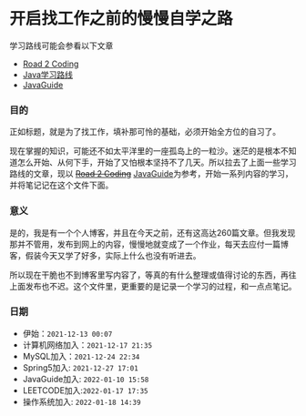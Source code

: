 # 开启找工作之前的慢慢自学之路



学习路线可能会参看以下文章

- [Road 2 Coding](https://www.r2coding.com/#/)
- [Java学习路线](https://www.bilibili.com/read/cv5216534)
- [JavaGuide](https://javaguide.cn/java/basis/java基础知识总结/#)

 

### 目的

正如标题，就是为了找工作，填补那可怜的基础，必须开始全方位的自习了。

现在掌握的知识，可能还不如太平洋里的一座孤岛上的一粒沙。迷茫的是根本不知道怎么开始、从何下手，开始了又怕根本坚持不了几天。所以拉去了上面一些学习路线的文章，现以 ~~[Road 2 Coding](https://www.r2coding.com/#/)~~ [JavaGuide](https://javaguide.cn/java/basis/java基础知识总结/#)为参考，开始一系列内容的学习，并将笔记记在这个文件下面。



### 意义

是的，我是有一个个人博客，并且在今天之前，还有这高达260篇文章。但我发现那并不管用，发布到网上的内容，慢慢地就变成了一个作业，每天去应付一篇博客，假装今天又学了好多，实际上什么也没有听进去。

所以现在干脆也不到博客里写内容了，等真的有什么整理或值得讨论的东西，再往上面发布也不迟。这个文件里，更重要的是记录一个学习的过程，和一点点笔记。



### 日期

- 伊始：`2021-12-13 00:07` 
- 计算机网络加入：`2021-12-17 21:35`
- MySQL加入：`2021-12-24 22:34`
- Spring5加入: `2021-12-27 17:01`
- JavaGuide加入: `2022-01-10 15:58`
- LEETCODE加入:`2022-01-17 17:35`
- 操作系统加入: `2022-01-18 14:39`


